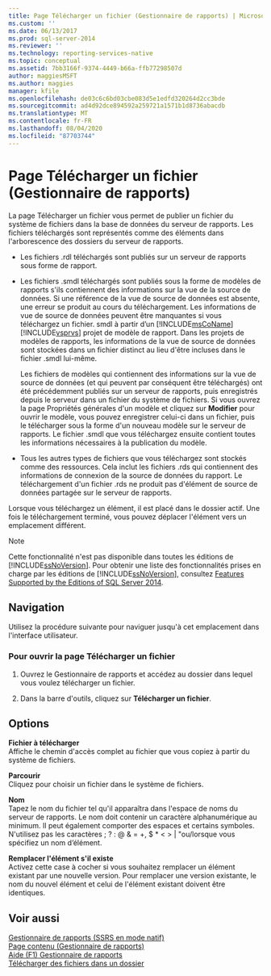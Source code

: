 ```yaml
---
title: Page Télécharger un fichier (Gestionnaire de rapports) | Microsoft Docs
ms.custom: ''
ms.date: 06/13/2017
ms.prod: sql-server-2014
ms.reviewer: ''
ms.technology: reporting-services-native
ms.topic: conceptual
ms.assetid: 7bb3166f-9374-4449-b66a-ffb77298507d
author: maggiesMSFT
ms.author: maggies
manager: kfile
ms.openlocfilehash: de03c6c6bd03cbe083d5e1edfd320264d2cc3bde
ms.sourcegitcommit: ad4d92dce894592a259721a1571b1d8736abacdb
ms.translationtype: MT
ms.contentlocale: fr-FR
ms.lasthandoff: 08/04/2020
ms.locfileid: "87703744"
---
```

# <a name="upload-file-page-report-manager"></a>Page Télécharger un fichier (Gestionnaire de rapports)
  La page Télécharger un fichier vous permet de publier un fichier du système de fichiers dans la base de données du serveur de rapports. Les fichiers téléchargés sont représentés comme des éléments dans l'arborescence des dossiers du serveur de rapports.  
  
-   Les fichiers .rdl téléchargés sont publiés sur un serveur de rapports sous forme de rapport.  
  
-   Les fichiers .smdl téléchargés sont publiés sous la forme de modèles de rapports s'ils contiennent des informations sur la vue de la source de données. Si une référence de la vue de source de données est absente, une erreur se produit au cours du téléchargement. Les informations de vue de source de données peuvent être manquantes si vous téléchargez un fichier. smdl à partir d’un [!INCLUDE[msCoName](../includes/msconame-md.md)] [!INCLUDE[vsprvs](../includes/vsprvs-md.md)] projet de modèle de rapport. Dans les projets de modèles de rapports, les informations de la vue de source de données sont stockées dans un fichier distinct au lieu d'être incluses dans le fichier .smdl lui-même.  
  
     Les fichiers de modèles qui contiennent des informations sur la vue de source de données (et qui peuvent par conséquent être téléchargés) ont été précédemment publiés sur un serveur de rapports, puis enregistrés depuis le serveur dans un fichier du système de fichiers. Si vous ouvrez la page Propriétés générales d'un modèle et cliquez sur **Modifier** pour ouvrir le modèle, vous pouvez enregistrer celui-ci dans un fichier, puis le télécharger sous la forme d'un nouveau modèle sur le serveur de rapports. Le fichier .smdl que vous téléchargez ensuite contient toutes les informations nécessaires à la publication du modèle.  
  
-   Tous les autres types de fichiers que vous téléchargez sont stockés comme des ressources. Cela inclut les fichiers .rds qui contiennent des informations de connexion de la source de données du rapport. Le téléchargement d'un fichier .rds ne produit pas d'élément de source de données partagée sur le serveur de rapports.  
  
 Lorsque vous téléchargez un élément, il est placé dans le dossier actif. Une fois le téléchargement terminé, vous pouvez déplacer l'élément vers un emplacement différent.  
  
> [!NOTE]  
>  Cette fonctionnalité n'est pas disponible dans toutes les éditions de [!INCLUDE[ssNoVersion](../includes/ssnoversion-md.md)]. Pour obtenir une liste des fonctionnalités prises en charge par les éditions de [!INCLUDE[ssNoVersion](../includes/ssnoversion-md.md)], consultez [Features Supported by the Editions of SQL Server 2014](../../2014/getting-started/features-supported-by-the-editions-of-sql-server-2014.md).  
  
## <a name="navigation"></a>Navigation  
 Utilisez la procédure suivante pour naviguer jusqu'à cet emplacement dans l'interface utilisateur.  
  
### <a name="to-open-the-upload-file-page"></a>Pour ouvrir la page Télécharger un fichier  
  
1.  Ouvrez le Gestionnaire de rapports et accédez au dossier dans lequel vous voulez télécharger un fichier.  
  
2.  Dans la barre d'outils, cliquez sur **Télécharger un fichier**.  
  
## <a name="options"></a>Options  
 **Fichier à télécharger**  
 Affiche le chemin d'accès complet au fichier que vous copiez à partir du système de fichiers.  
  
 **Parcourir**  
 Cliquez pour choisir un fichier dans le système de fichiers.  
  
 **Nom**  
 Tapez le nom du fichier tel qu'il apparaîtra dans l'espace de noms du serveur de rapports. Le nom doit contenir un caractère alphanumérique au minimum. Il peut également comporter des espaces et certains symboles. N'utilisez pas les caractères ; ? : \@ & = +, $ * \< > | "ou/lorsque vous spécifiez un nom d’élément.  
  
 **Remplacer l'élément s'il existe**  
 Activez cette case à cocher si vous souhaitez remplacer un élément existant par une nouvelle version. Pour remplacer une version existante, le nom du nouvel élément et celui de l'élément existant doivent être identiques.  
  
## <a name="see-also"></a>Voir aussi  
 [Gestionnaire de rapports &#40;SSRS en mode natif&#41;](../../2014/reporting-services/report-manager-ssrs-native-mode.md)   
 [Page contenu &#40;Gestionnaire de rapports&#41;](../../2014/reporting-services/contents-page-report-manager.md)   
 [Aide (F1) Gestionnaire de rapports](../../2014/reporting-services/report-manager-f1-help.md)   
 [Télécharger des fichiers dans un dossier](report-server/upload-files-to-a-folder.md)  
  
  
